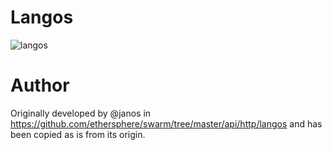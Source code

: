 # Langos


![langos](https://upload.wikimedia.org/wikipedia/commons/thumb/f/f3/Langos_Eger_Hungary.jpg/1280px-Langos_Eger_Hungary.jpg "traditional langos")

# Author
Originally developed by @janos in https://github.com/ethersphere/swarm/tree/master/api/http/langos and has been copied as is from its origin.
